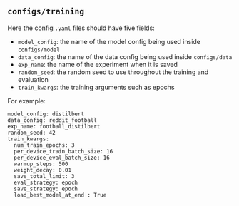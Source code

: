 ## `configs/training`

Here the config `.yaml` files should have five fields:

- `model_config`: the name of the model config being used inside `configs/model`
- `data_config`: the name of the data config being used inside `configs/data`
- `exp_name`: the name of the experiment when it is saved
- `random_seed`: the random seed to use throughout the training and evaluation
- `train_kwargs`: the training arguments such as epochs


For example:
```
model_config: distilbert
data_config: reddit_football
exp_name: football_distilbert
random_seed: 42
train_kwargs:
  num_train_epochs: 3
  per_device_train_batch_size: 16
  per_device_eval_batch_size: 16
  warmup_steps: 500
  weight_decay: 0.01
  save_total_limit: 3
  eval_strategy: epoch
  save_strategy: epoch
  load_best_model_at_end : True
```

